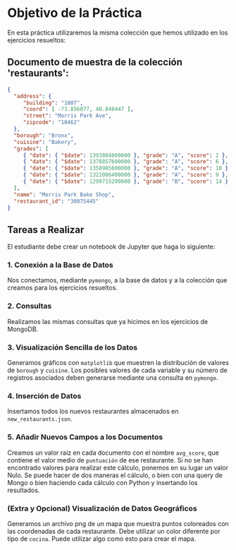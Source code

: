 # Objetivo de la Práctica 

En esta práctica utilizaremos la misma colección que hemos utilizado en los ejercicios resueltos:

## Documento de muestra de la colección 'restaurants':

```json
{
  "address": {
     "building": "1007",
     "coord": [ -73.856077, 40.848447 ],
     "street": "Morris Park Ave",
     "zipcode": "10462"
  },
  "borough": "Bronx",
  "cuisine": "Bakery",
  "grades": [
     { "date": { "$date": 1393804800000 }, "grade": "A", "score": 2 },
     { "date": { "$date": 1378857600000 }, "grade": "A", "score": 6 },
     { "date": { "$date": 1358985600000 }, "grade": "A", "score": 10 },
     { "date": { "$date": 1322006400000 }, "grade": "A", "score": 9 },
     { "date": { "$date": 1299715200000 }, "grade": "B", "score": 14 }
  ],
  "name": "Morris Park Bake Shop",
  "restaurant_id": "30075445"
}
```

## Tareas a Realizar

El estudiante debe crear un notebook de Jupyter que haga lo siguiente:

### 1. Conexión a la Base de Datos
Nos conectamos, mediante `pymongo`, a la base de datos y a la colección que creamos para los ejercicios resueltos.

### 2. Consultas
Realizamos las mismas consultas que ya hicimos en los ejercicios de MongoDB.

### 3. Visualización Sencilla de los Datos
Generamos gráficos con `matplotlib` que muestren la distribución de valores de `borough` y `cuisine`. Los posibles valores de cada variable y su número de registros asociados deben generarse mediante una consulta en `pymongo`.

### 4. Inserción de Datos
Insertamos todos los nuevos restaurantes almacenados en `new_restaurants.json`.

### 5. Añadir Nuevos Campos a los Documentos
Creamos un valor raíz en cada documento con el nombre `avg_score`, que contiene el valor medio de `puntuación` de ese restaurante. Si no se han encontrado valores para realizar este cálculo, ponemos en su lugar un valor Nulo. Se puede hacer de dos maneras el cálculo, o bien con una query de Mongo o bien haciendo cada cálculo con Python y insertando los resultados.

### (Extra y Opcional) Visualización de Datos Geográficos
Generamos un archivo png de un mapa que muestra puntos coloreados con las coordenadas de cada restaurante. Debe utilizar un color diferente por tipo de `cocina`. Puede utilizar algo como esto para crear el mapa.